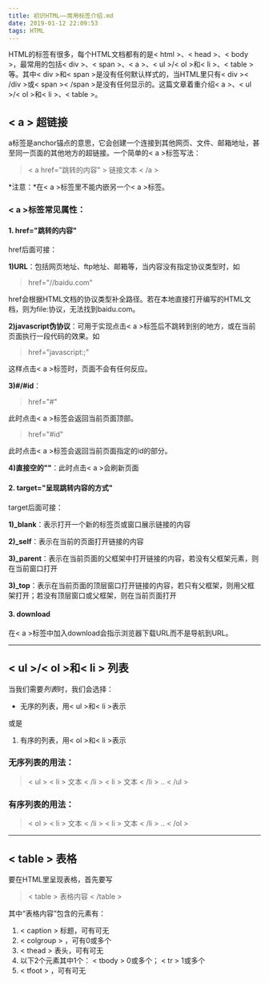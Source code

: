 ```yaml
---
title: 初识HTML——常用标签介绍.md
date: 2019-01-12 22:09:53
tags: HTML
---
```


  HTML的标签有很多，每个HTML文档都有的是< html >、< head >、< body >，最常用的包括< div >、< span >、< a >、< ul >/< ol >和< li >、< table >等。其中< div >和< span >是没有任何默认样式的，当HTML里只有< div >< /div >或< span >< /span >是没有任何显示的。这篇文章着重介绍< a >、< ul >/< ol >和< li >、< table >。

## < a > 超链接
  a标签是anchor锚点的意思，它会创建一个连接到其他网页、文件、邮箱地址，甚至同一页面的其他地方的超链接。一个简单的< a >标签写法：
  > < a href="跳转的内容" > 链接文本 < /a > 

  *注意：*在< a >标签里不能内嵌另一个< a >标签。

  ### < a >标签常见属性：
  #### 1. href="跳转的内容"
  href后面可接：

  **1)URL**：包括网页地址、ftp地址、邮箱等，当内容没有指定协议类型时，如
  > href="//baidu.com"

  href会根据HTML文档的协议类型补全路径。若在本地直接打开编写的HTML文档，则为file:协议，无法找到baidu.com。
  
  **2)javascript伪协议**：可用于实现点击< a >标签后不跳转到别的地方，或在当前页面执行一段代码的效果。如
  > href="javascript:;"

  这样点击< a >标签时，页面不会有任何反应。

  **3)#/#id**：
  > href="#"

  此时点击< a >标签会返回当前页面顶部。

  > href="#id"

  此时点击< a >标签会返回当前页面指定的id的部分。

  **4)直接空的""**：此时点击< a >会刷新页面

  #### 2. target="呈现跳转内容的方式"
  target后面可接：

  **1)_blank**：表示打开一个新的标签页或窗口展示链接的内容

  **2)_self**：表示在当前的页面打开链接的内容

  **3)_parent**：表示在当前页面的父框架中打开链接的内容，若没有父框架元素，则在当前窗口打开

  **3)_top**：表示在当前页面的顶层窗口打开链接的内容，若只有父框架，则用父框架打开；若没有顶层窗口或父框架，则在当前页面打开

  #### 3. download
  在< a >标签中加入download会指示浏览器下载URL而不是导航到URL。

---

## < ul >/< ol >和< li > 列表
  当我们需要*列表*时，我们会选择：
  <ul><li>无序的列表，用< ul >和< li >表示</li></ul>    或是
  <ol><li>有序的列表，用< ol >和< li >表示</li></ol>

  ### 无序列表的用法：
  > < ul >
      < li > 文本 < /li >
      < li > 文本 < /li >
      ..
    < /ul >

  ### 有序列表的用法：
  > < ol >
      < li > 文本 < /li >
      < li > 文本 < /li >
      ..
    < /ol >

---

## < table > 表格
  要在HTML里呈现表格，首先要写
  > < table >
  > 表格内容
  > < /table >
  
  其中“表格内容”包含的元素有：
  1. < caption > 标题，可有可无
  2. < colgroup > ，可有0或多个
  3. < thead > 表头，可有可无
  4. 以下2个元素其中1个：
        < tbody > 0或多个；
        < tr > 1或多个
  5. < tfoot > ，可有可无

  